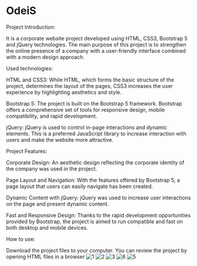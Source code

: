 # OdeiS
Project Introduction:

  It is a corporate website project developed using HTML, CSS3, Bootstrap 5 and jQuery technologies. The main purpose of this project is to strengthen the online presence of a company with a user-friendly interface combined with a modern design approach.

Used technologies:

HTML and CSS3: While HTML, which forms the basic structure of the project, determines the layout of the pages, CSS3 increases the user experience by highlighting aesthetics and style.

Bootstrap 5: The project is built on the Bootstrap 5 framework. Bootstrap offers a comprehensive set of tools for responsive design, mobile compatibility, and rapid development.

jQuery: jQuery is used to control in-page interactions and dynamic elements. This is a preferred JavaScript library to increase interaction with users and make the website more attractive.

Project Features:

Corporate Design: An aesthetic design reflecting the corporate identity of the company was used in the project.

Page Layout and Navigation: With the features offered by Bootstrap 5, a page layout that users can easily navigate has been created.

Dynamic Content with jQuery: jQuery was used to increase user interactions on the page and present dynamic content.

Fast and Responsive Design: Thanks to the rapid development opportunities provided by Bootstrap, the project is aimed to run compatible and fast on both desktop and mobile devices.

How to use:

Download the project files to your computer.
You can review the project by opening HTML files in a browser
![1](https://github.com/Emreodesia/OdeiS/assets/115417234/505c1732-b2de-438d-8b7f-fb7859233846)
![2](https://github.com/Emreodesia/OdeiS/assets/115417234/180abf59-2cb3-4230-b7aa-7041ea747eba)
![3](https://github.com/Emreodesia/OdeiS/assets/115417234/f587d8c0-07d3-41aa-a8ce-a9f01717fb8a)
![6](https://github.com/Emreodesia/OdeiS/assets/115417234/f1d66e8d-b4f1-47fd-b105-93d088a4e4e4)
![5](https://github.com/Emreodesia/OdeiS/assets/115417234/6316d4c5-dd6a-41fd-b033-eaf103ef5bd6)



